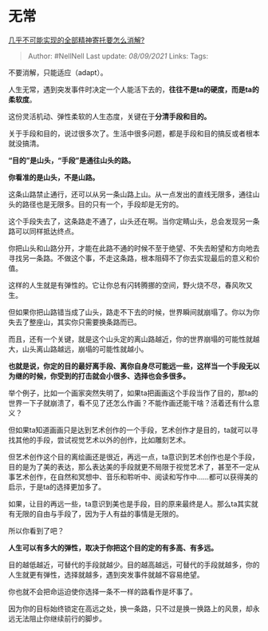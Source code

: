 # 无常
[几乎不可能实现的全部精神寄托要怎么消解?](https://www.zhihu.com/question/485146595/answer/2107325411)

> Author: #NellNell 
Last update: *08/09/2021* 
Links:
Tags:   
  

不要消解，只能适应（adapt）。

人生无常，遇到突发事件时决定一个人能活下去的，**往往不是ta的硬度，而是ta的柔软度**。

这份灵活机动、弹性柔软的人生态度，关键在于**分清手段和目的。**

关于手段和目的，说过很多次了。生活中很多问题，都是手段和目的搞反或者根本就没搞清。

**“目的”是山头，“手段”是通往山头的路。**

**你看准的是山头，不是山路。**

这条山路禁止通行，还可以从另一条山路上山。从一点发出的直线无限多，通往山头的路径也是无限多。目的只有一个，手段却是无穷的。

这个手段失去了，这条路走不通了，山头还在啊。当你定睛山头，总会发现另一条路可以同样抵达终点。

你把山头和山路分开，才能在此路不通的时候不至于绝望、不失去盼望和方向地去寻找另一条路。不做这个事，不走这条路，根本阻碍不了你去实现最后的意义和价值。

这样的人生就是有弹性的。它让你总有闪转腾挪的空间，野火烧不尽，春风吹又生。

但如果你把山路错当成了山头，路走不下去的时候，世界瞬间就崩塌了。你以为你失去了整座山，其实你只需要换条路而已。

而且，还有一个关键，就是这个山头定的离山路越近，你的世界崩塌的可能性就越大，山头离山路越远，崩塌的可能性就越小。

**也就是说，你定的目的最好离手段、离你自身尽可能远一些，这样当一个手段无以为继的时候，你受到的打击就会小很多、选择也会多很多。**

举个例子，比如一个画家突然失明了，如果ta把画画这个手段当作了目的，那ta的世界一下子就崩溃了，看不见了还怎么作画？不能作画还能干啥？活着还有什么意义？

但如果ta知道画画只是达到艺术创作的一个手段，艺术创作才是目的，ta就可以寻找其他的手段，尝试视觉艺术以外的创作，比如雕刻艺术。

但艺术创作这个目的离绘画还是很近，再远一点，ta意识到艺术创作也是个手段，目的是为了美的表达，那么表达美的手段就更不局限于视觉艺术了，甚至不一定从事艺术创作，在自然和冥想中、音乐和聆听中、阅读和写作中……都可以获得美的启示，于是ta的选择更加多了。

如果，让目的再远一些，ta意识到美也是手段，目的原来最终是人。那么ta其实就有无限的自由与手段了，因为于人有益的事情是无限的。

所以你看到了吧？

**人生可以有多大的弹性，取决于你把这个目的定的有多高、有多远。**

目的越低越近，可替代的手段就越少。目的越高越远，可替代的手段就越多，你的人生就更有弹性，选择就越多，遇到突发事件就越不容易绝望。

你也就不会把命运迫使你选择一条不一样的路看作是坏事了。

因为你的目标始终锁定在高远之处，换一条路，只不过是换一换路上的风景，却永远无法阻止你继续前行的脚步。